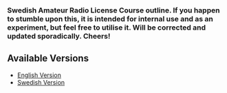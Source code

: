 ### Swedish Amateur Radio License Course outline. If you happen to stumble upon this, it is intended for internal use and as an experiment, but feel free to utilise it. Will be corrected and updated sporadically. Cheers!

## Available Versions

- [English Version](amradio_en.md)
- [Swedish Version](path/to/swedish/course)
